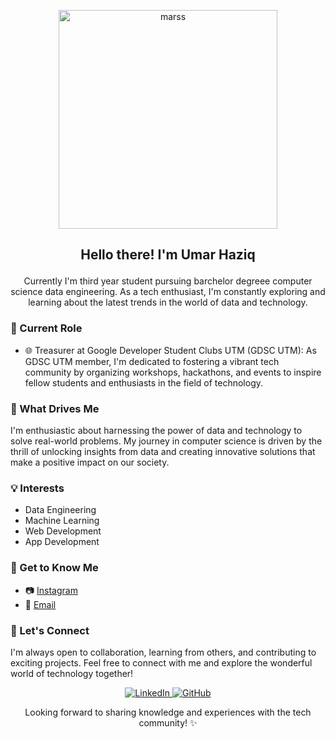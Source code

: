 <p align="center">
<div align="center">
  <img src=DSC_7958_ED (5)(4).jpg" alt="marss" width="350px" height="350px">
</div>
</p>

## <p align="center">Hello there! I'm Umar Haziq</p>
<p align="center">  
Currently I'm third year student pursuing barchelor degreee computer science data engineering. As a tech enthusiast, I'm constantly exploring and learning about the latest trends in the world of data and technology.
</p>

### 💼 Current Role
- 🌐 Treasurer at Google Developer Student Clubs UTM (GDSC UTM): As GDSC UTM member, I'm dedicated to fostering a vibrant tech community by organizing workshops, hackathons, and events to inspire fellow students and enthusiasts in the field of technology.

### 🚀 What Drives Me
I'm enthusiastic about harnessing the power of data and technology to solve real-world problems. My journey in computer science is driven by the thrill of unlocking insights from data and creating innovative solutions that make a positive impact on our society.

### 💡 Interests
- Data Engineering
- Machine Learning
- Web Development
- App Development

### 🌟 Get to Know Me
- 📷 [Instagram](https://www.instagram.com/_umrhzq)
- 📧 [Email](mailto:umxr_159@yahoo.com)

### 🌟 Let's Connect
I'm always open to collaboration, learning from others, and contributing to exciting projects. Feel free to connect with me and explore the wonderful world of technology together!

<p align="center">
  <a href="https://www.linkedin.com/in/umar-haziq-75805b226/">
    <img src="https://img.shields.io/badge/LinkedIn-Connect-blue" alt="LinkedIn">
  </a>
  <a href="https://github.com/umarhaziq">
    <img src="https://img.shields.io/badge/GitHub-Follow-9cf" alt="GitHub">
  </a>
</p>

<p align="center">Looking forward to sharing knowledge and experiences with the tech community! ✨</p>


